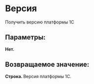 ﻿
<h1>Версия</h1>
<p class="funcdesc">Получить версию платформы 1С<br /></p><h2>Параметры:</h2><b>Нет. </b><br /></table><h2>Возвращаемое значение:</h2>
<b>Строка. </b>Версия платформы 1С.<br />
